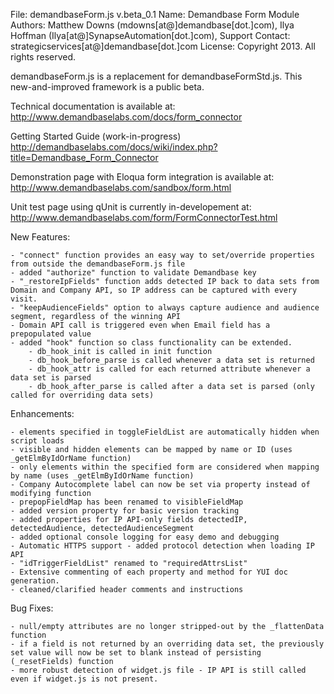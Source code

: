 File: demandbaseForm.js  v.beta_0.1
Name: Demandbase Form Module
Authors: Matthew Downs (mdowns[at@]demandbase[dot.]com), Ilya Hoffman (Ilya[at@]SynapseAutomation[dot.]com), 
Support Contact: strategicservices[at@]demandbase[dot.]com
License: Copyright 2013. All rights reserved.

demandbaseForm.js is a replacement for demandbaseFormStd.js.  This new-and-improved framework is a public beta.  

Technical documentation is available at:
	http://www.demandbaselabs.com/docs/form_connector
	
Getting Started Guide (work-in-progress)
	http://demandbaselabs.com/docs/wiki/index.php?title=Demandbase_Form_Connector

Demonstration page with Eloqua form integration is available at:
	http://www.demandbaselabs.com/sandbox/form.html

Unit test page using qUnit is currently in-developement at:
	http://www.demandbaselabs.com/form/FormConnectorTest.html



New Features:
	
	- "connect" function provides an easy way to set/override properties from outside the demandbaseForm.js file
	- added "authorize" function to validate Demandbase key
	- "_restoreIpFields" function adds detected IP back to data sets from Domain and Company API, so IP address can be captured with every visit.
	- "keepAudienceFields" option to always capture audience and audience segment, regardless of the winning API
	- Domain API call is triggered even when Email field has a prepopulated value
	- added "hook" function so class functionality can be extended.  
		- db_hook_init is called in init function
		- db_hook_before_parse is called whenever a data set is returned
		- db_hook_attr is called for each returned attribute whenever a data set is parsed
		- db_hook_after_parse is called after a data set is parsed (only called for overriding data sets)

Enhancements:
	
	- elements specified in toggleFieldList are automatically hidden when script loads
	- visible and hidden elements can be mapped by name or ID (uses _getElmByIdOrName function)
	- only elements within the specified form are considered when mapping by name (uses _getElmByIdOrName function)
	- Company Autocomplete label can now be set via property instead of modifying function
	- prepopFieldMap has been renamed to visibleFieldMap
	- added version property for basic version tracking
	- added properties for IP API-only fields detectedIP, detectedAudience, detectedAudienceSegment
	- added optional console logging for easy demo and debugging
	- Automatic HTTPS support - added protocol detection when loading IP API
	- "idTriggerFieldList" renamed to "requiredAttrsList"
	- Extensive commenting of each property and method for YUI doc generation.
	- cleaned/clarified header comments and instructions

Bug Fixes:
	
	- null/empty attributes are no longer stripped-out by the _flattenData function
	- if a field is not returned by an overriding data set, the previously set value will now be set to blank instead of persisting (_resetFields) function
	- more robust detection of widget.js file - IP API is still called even if widget.js is not present.


